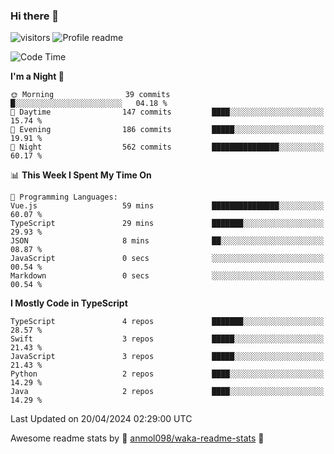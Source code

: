 ### Hi there 👋  
![visitors](https://visitor-badge.laobi.icu/badge?page_id=leverglowh) ![Profile readme](https://github.com/leverglowh/leverglowh/workflows/Profile%20readme/badge.svg?branch=master)

<!--START_SECTION:waka-->
![Code Time](http://img.shields.io/badge/Code%20Time-2%2C668%20hrs%2032%20mins-blue)

**I'm a Night 🦉** 

```text
🌞 Morning                39 commits          █░░░░░░░░░░░░░░░░░░░░░░░░   04.18 % 
🌆 Daytime                147 commits         ████░░░░░░░░░░░░░░░░░░░░░   15.74 % 
🌃 Evening                186 commits         █████░░░░░░░░░░░░░░░░░░░░   19.91 % 
🌙 Night                  562 commits         ███████████████░░░░░░░░░░   60.17 % 
```


📊 **This Week I Spent My Time On** 

```text
💬 Programming Languages: 
Vue.js                   59 mins             ███████████████░░░░░░░░░░   60.07 % 
TypeScript               29 mins             ███████░░░░░░░░░░░░░░░░░░   29.93 % 
JSON                     8 mins              ██░░░░░░░░░░░░░░░░░░░░░░░   08.87 % 
JavaScript               0 secs              ░░░░░░░░░░░░░░░░░░░░░░░░░   00.54 % 
Markdown                 0 secs              ░░░░░░░░░░░░░░░░░░░░░░░░░   00.54 % 
```

**I Mostly Code in TypeScript** 

```text
TypeScript               4 repos             ███████░░░░░░░░░░░░░░░░░░   28.57 % 
Swift                    3 repos             █████░░░░░░░░░░░░░░░░░░░░   21.43 % 
JavaScript               3 repos             █████░░░░░░░░░░░░░░░░░░░░   21.43 % 
Python                   2 repos             ████░░░░░░░░░░░░░░░░░░░░░   14.29 % 
Java                     2 repos             ████░░░░░░░░░░░░░░░░░░░░░   14.29 % 
```




 Last Updated on 20/04/2024 02:29:00 UTC
<!--END_SECTION:waka-->


Awesome readme stats by :star2: [anmol098/waka-readme-stats](https://github.com/anmol098/waka-readme-stats) :star2:
